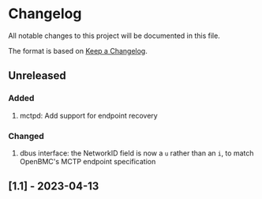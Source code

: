 # Changelog

All notable changes to this project will be documented in this file.

The format is based on [Keep a Changelog](https://keepachangelog.com/en/1.0.0/).

## Unreleased

### Added

1. mctpd: Add support for endpoint recovery

### Changed

1. dbus interface: the NetworkID field is now a `u` rather than an `i`, to
   match OpenBMC's MCTP endpoint specification

## [1.1] - 2023-04-13
